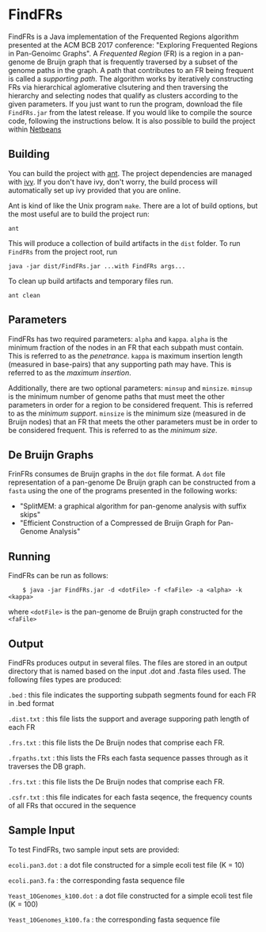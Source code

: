 # FindFRs
FindFRs is a Java implementation of the Frequented Regions algorithm presented at the ACM BCB 2017 conference: "Exploring Frequented Regions in Pan-Genoimc Graphs".
A _Frequented Region_ (FR) is a region in a pan-genome de Bruijn graph that is frequently traversed by a subset of the genome paths in the graph.
A path that contributes to an FR being frequent is called a _supporting path_.
The algorithm works by iteratively constructing FRs via hierarchical aglomerative clsutering and then traversing the hierarchy and selecting nodes that qualify as clusters according to the given parameters.
If you just want to run the program, download the file `FindFRs.jar` from the latest release.  If you would like to 
compile the source code, following the instructions below.  It is also possible to build the project within
[Netbeans](http://netbeans.org)

## Building
You can build the project with [ant](http://ant.apache.org/).
The project dependencies are managed with [ivy](http://ant.apache.org/ivy/).  If
you don't have ivy, don't worry, the build process will automatically set up ivy
provided that you are online.

Ant is kind of like the Unix program `make`. There are a lot of build options,
but the most useful are to build the project run:

    ant

This will produce a collection of build artifacts in the `dist` folder.  To run
`FindFRs` from the project root, run

    java -jar dist/FindFRs.jar ...with FindFRs args...

To clean up build artifacts and temporary files run.

    ant clean

## Parameters
FindFRs has two required parameters: `alpha` and `kappa`.
`alpha` is the minimum fraction of the nodes in an FR that each subpath must contain.
This is referred to as the _penetrance_.
`kappa` is maximum insertion length (measured in base-pairs) that any supporting path may have.
This is referred to as the _maximum insertion_.

Additionally, there are two optional parameters: `minsup` and `minsize`.
`minsup` is the minimum number of genome paths that must meet the other parameters in order for a region to be considered frequent.
This is referred to as the _minimum support_.
`minsize` is the minimum size (measured in de Bruijn nodes) that an FR that meets the other parameters must be in order to be considered frequent.
This is referred to as the _minimum size_.

## De Bruijn Graphs
FrinFRs consumes de Bruijn graphs in the `dot` file format.
A `dot` file representation of a pan-genome De Bruijn graph can be constructed from a `fasta` using the one of the programs presented in the following works:
* "SplitMEM: a graphical algorithm for pan-genome analysis with suffix skips"
* "Efficient Construction of a Compressed de Bruijn Graph for Pan-Genome Analysis"

## Running
FindFRs can be run as follows:
```
    $ java -jar FindFRs.jar -d <dotFile> -f <faFile> -a <alpha> -k <kappa>
```
where `<dotFile>` is the pan-genome de Bruijn graph constructed for the `<faFile>`

## Output
FindFRs produces output in several files.  The files are stored in an output directory that is named based on the input .dot and .fasta files used.  The following files types are produced:

`.bed` : this file indicates the supporting subpath segments found for each FR in .bed format

`.dist.txt` : this file lists the support and average supporing path length of each FR

`.frs.txt` : this file lists the De Bruijn nodes that comprise each FR.

`.frpaths.txt` : this lists the FRs each fasta sequence passes through as it traverses the DB graph.

`.frs.txt` : this file lists the De Bruijn nodes that comprise each FR.

`.csfr.txt` : this file indicates for each fasta seqence, the frequency counts of all FRs that occured in the sequence

## Sample Input
To test FindFRs, two sample input sets are provided:

`ecoli.pan3.dot` : a dot file constructed for a simple ecoli test file (K = 10)

`ecoli.pan3.fa` : the corresponding fasta sequence file

`Yeast_10Genomes_k100.dot` : a dot file constructed for a simple ecoli test file (K = 100)

`Yeast_10Genomes_k100.fa` : the corresponding fasta sequence file


